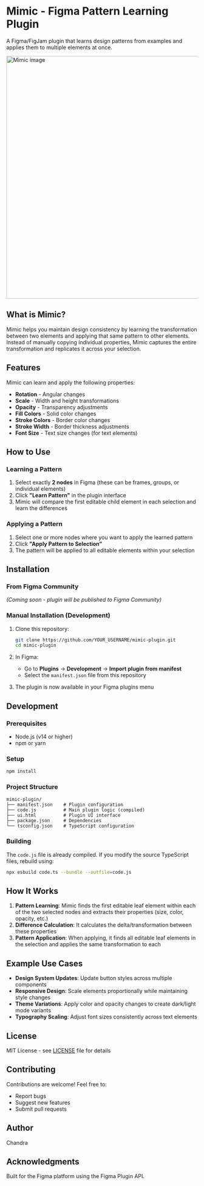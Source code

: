 # Mimic - Figma Pattern Learning Plugin

A Figma/FigJam plugin that learns design patterns from examples and applies them to multiple elements at once.

<img width="1280" height="640" alt="Mimic image" src="https://github.com/user-attachments/assets/29f9d44f-1c35-46d8-877d-e4ac35e368e8" />

## What is Mimic?

Mimic helps you maintain design consistency by learning the transformation between two elements and applying that same pattern to other elements. Instead of manually copying individual properties, Mimic captures the entire transformation and replicates it across your selection.

## Features

Mimic can learn and apply the following properties:

- **Rotation** - Angular changes
- **Scale** - Width and height transformations
- **Opacity** - Transparency adjustments
- **Fill Colors** - Solid color changes
- **Stroke Colors** - Border color changes
- **Stroke Width** - Border thickness adjustments
- **Font Size** - Text size changes (for text elements)

## How to Use

### Learning a Pattern

1. Select exactly **2 nodes** in Figma (these can be frames, groups, or individual elements)
2. Click **"Learn Pattern"** in the plugin interface
3. Mimic will compare the first editable child element in each selection and learn the differences

### Applying a Pattern

1. Select one or more nodes where you want to apply the learned pattern
2. Click **"Apply Pattern to Selection"**
3. The pattern will be applied to all editable elements within your selection

## Installation

### From Figma Community

*(Coming soon - plugin will be published to Figma Community)*

### Manual Installation (Development)

1. Clone this repository:
   ```bash
   git clone https://github.com/YOUR_USERNAME/mimic-plugin.git
   cd mimic-plugin
   ```

2. In Figma:
   - Go to **Plugins** → **Development** → **Import plugin from manifest**
   - Select the `manifest.json` file from this repository

3. The plugin is now available in your Figma plugins menu

## Development

### Prerequisites

- Node.js (v14 or higher)
- npm or yarn

### Setup

```bash
npm install
```

### Project Structure

```
mimic-plugin/
├── manifest.json    # Plugin configuration
├── code.js          # Main plugin logic (compiled)
├── ui.html          # Plugin UI interface
├── package.json     # Dependencies
└── tsconfig.json    # TypeScript configuration
```

### Building

The `code.js` file is already compiled. If you modify the source TypeScript files, rebuild using:

```bash
npx esbuild code.ts --bundle --outfile=code.js
```

## How It Works

1. **Pattern Learning**: Mimic finds the first editable leaf element within each of the two selected nodes and extracts their properties (size, color, opacity, etc.)
2. **Difference Calculation**: It calculates the delta/transformation between these properties
3. **Pattern Application**: When applying, it finds all editable leaf elements in the selection and applies the same transformation to each

## Example Use Cases

- **Design System Updates**: Update button styles across multiple components
- **Responsive Design**: Scale elements proportionally while maintaining style changes
- **Theme Variations**: Apply color and opacity changes to create dark/light mode variants
- **Typography Scaling**: Adjust font sizes consistently across text elements

## License

MIT License - see [LICENSE](LICENSE) file for details

## Contributing

Contributions are welcome! Feel free to:

- Report bugs
- Suggest new features
- Submit pull requests

## Author

Chandra

## Acknowledgments

Built for the Figma platform using the Figma Plugin API.
